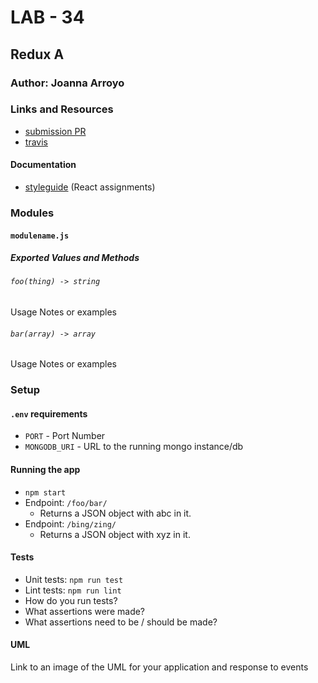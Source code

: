 # LAB - 34

## Redux A

### Author: Joanna Arroyo

### Links and Resources
* [submission PR](http://xyz.com)
* [travis](http://xyz.com)

#### Documentation
* [styleguide](http://xyz.com) (React assignments)

### Modules
#### `modulename.js`
##### Exported Values and Methods

###### `foo(thing) -> string`
Usage Notes or examples

###### `bar(array) -> array`
Usage Notes or examples

### Setup
#### `.env` requirements
* `PORT` - Port Number
* `MONGODB_URI` - URL to the running mongo instance/db

#### Running the app
* `npm start`
* Endpoint: `/foo/bar/`
  * Returns a JSON object with abc in it.
* Endpoint: `/bing/zing/`
  * Returns a JSON object with xyz in it.
  
#### Tests
* Unit tests: `npm run test`
* Lint tests: `npm run lint`
* How do you run tests?
* What assertions were made?
* What assertions need to be / should be made?

#### UML
Link to an image of the UML for your application and response to events